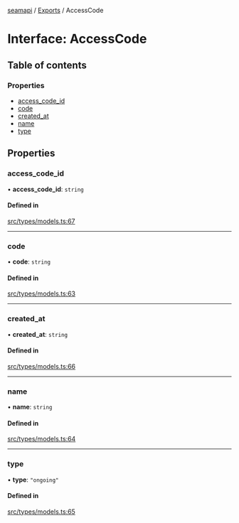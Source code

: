 [seamapi](../README.md) / [Exports](../modules.md) / AccessCode

# Interface: AccessCode

## Table of contents

### Properties

- [access_code_id](AccessCode.md#access_code_id)
- [code](AccessCode.md#code)
- [created_at](AccessCode.md#created_at)
- [name](AccessCode.md#name)
- [type](AccessCode.md#type)

## Properties

### access_code_id

• **access_code_id**: `string`

#### Defined in

[src/types/models.ts:67](https://github.com/hello-seam/seamapi-javascript/blob/617170d/src/types/models.ts#L67)

---

### code

• **code**: `string`

#### Defined in

[src/types/models.ts:63](https://github.com/hello-seam/seamapi-javascript/blob/617170d/src/types/models.ts#L63)

---

### created_at

• **created_at**: `string`

#### Defined in

[src/types/models.ts:66](https://github.com/hello-seam/seamapi-javascript/blob/617170d/src/types/models.ts#L66)

---

### name

• **name**: `string`

#### Defined in

[src/types/models.ts:64](https://github.com/hello-seam/seamapi-javascript/blob/617170d/src/types/models.ts#L64)

---

### type

• **type**: `"ongoing"`

#### Defined in

[src/types/models.ts:65](https://github.com/hello-seam/seamapi-javascript/blob/617170d/src/types/models.ts#L65)

